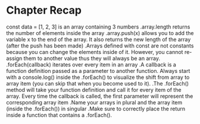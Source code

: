 # Chapter Recap

  const data = [1, 2, 3] is an array containing 3 numbers
  .array.length returns the number of elements inside the array
  .array.push(x) allows you to add the variable x to the end of the array. It also returns the new length of the array (after the push has been made)
  .Arrays defined with const are not constants because you can change the elements inside of it. However, you cannot re-assign them to another value thus they  will always be an array.
  .forEach(callback) iterates over every item in an array
  .A callback is a function definition passed as a parameter to another function.
Always start with a console.log() inside the .forEach() to visualize the shift from array to array item (you can skip that when you become used to it).
   .The .forEach() method will take your function definition and call it for every item of the array. Every time the callback is called, the first parameter
   will represent the corresponding array item
   .Name your arrays in plural and the array item (inside the .forEach()) in singular
   .Make sure to correctly place the return inside a function that contains a .forEach().
